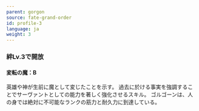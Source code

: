 ```yaml
---
parent: gorgon
source: fate-grand-order
id: profile-3
language: ja
weight: 3
---
```


### 絆Lv.3で開放

#### 変転の魔：B

英雄や神が生前に魔として変じたことを示す。
過去に於ける事実を強調することでサーヴァントとしての能力を著しく強化させるスキル。
ゴルゴーンは、人の身では絶対に不可能なランクの筋力と耐久力に到達している。
